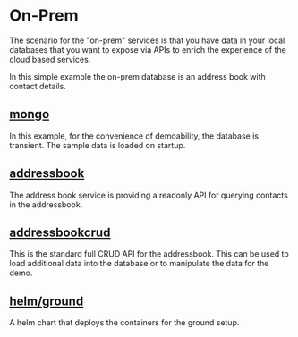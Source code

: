 # On-Prem

The scenario for the "on-prem" services is that you have data in your local databases that you want to expose via APIs to enrich the experience of the cloud based services.

In this simple example the on-prem database is an address book with contact details.

## [mongo](./mongo)
In this example, for the convenience of demoability, the database is transient. The sample data is loaded on startup.

## [addressbook](./addressbook)
The address book service is providing a readonly API for querying contacts in the addressbook.

## [addressbookcrud](./addressbookcrud)
This is the standard full CRUD API for the addressbook. This can be used to load additional data into the database or to manipulate the data for the demo.

## [helm/ground](./helm)
A helm chart that deploys the containers for the ground setup.